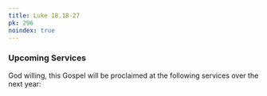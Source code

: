 ```yaml
---
title: Luke 18.18-27
pk: 296
noindex: true
---
```


### Upcoming Services

God willing, this Gospel will be proclaimed at the following services over the next year:


